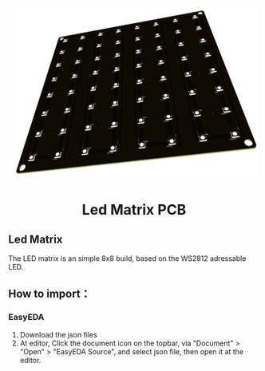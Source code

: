<h1 align="center">
<br>
  <img src="https://github.com/Eik-Lab/LedArt_Project/raw/main/circuit_8x8/images/pcb_3d_shot.png" alt="PCB 3D" width="500">
  <br>
    <br>
  Led Matrix PCB
  <br>
</h1>


## Led Matrix

The LED matrix is an simple 8x8 build, based on the WS2812 adressable LED.

## How to import：

### EasyEDA
1. Download the json files
2. At editor, Click the document icon on the topbar, via "Document" > "Open" > "EasyEDA Source", and select json file, then open it at the editor.
